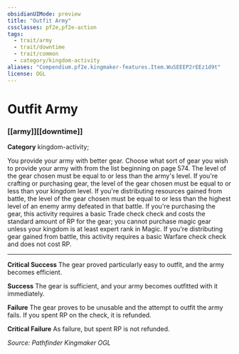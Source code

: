 ```yaml
---
obsidianUIMode: preview
title: "Outfit Army"
cssclasses: pf2e,pf2e-action
tags:
  - trait/army
  - trait/downtime
  - trait/common
  - category/kingdom-activity
aliases: "Compendium.pf2e.kingmaker-features.Item.WuSEEEP2rEEz1d9t"
license: OGL
---
```

# Outfit Army

### [[army]][[downtime]]

**Category** kingdom-activity; 




You provide your army with better gear. Choose what sort of gear you wish to provide your army with from the list beginning on page 574. The level of the gear chosen must be equal to or less than the army's level. If you're crafting or purchasing gear, the level of the gear chosen must be equal to or less than your kingdom level. If you're distributing resources gained from battle, the level of the gear chosen must be equal to or less than the highest level of an enemy army defeated in that battle. If you're purchasing the gear, this activity requires a basic Trade check check and costs the standard amount of RP for the gear; you cannot purchase magic gear unless your kingdom is at least expert rank in Magic. If you're distributing gear gained from battle, this activity requires a basic Warfare check check and does not cost RP.

* * *

**Critical Success** The gear proved particularly easy to outfit, and the army becomes efficient.

**Success** The gear is sufficient, and your army becomes outfitted with it immediately.

**Failure** The gear proves to be unusable and the attempt to outfit the army fails. If you spent RP on the check, it is refunded.

**Critical Failure** As failure, but spent RP is not refunded.

*Source: Pathfinder Kingmaker*
*OGL*
